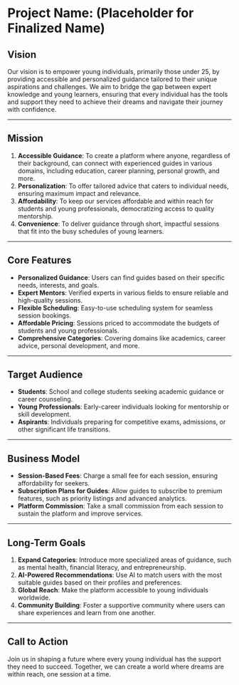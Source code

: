 # Project Name: (Placeholder for Finalized Name)

## Vision
Our vision is to empower young individuals, primarily those under 25, by providing accessible and personalized guidance tailored to their unique aspirations and challenges. We aim to bridge the gap between expert knowledge and young learners, ensuring that every individual has the tools and support they need to achieve their dreams and navigate their journey with confidence.

---

## Mission
1. **Accessible Guidance**: To create a platform where anyone, regardless of their background, can connect with experienced guides in various domains, including education, career planning, personal growth, and more.
2. **Personalization**: To offer tailored advice that caters to individual needs, ensuring maximum impact and relevance.
3. **Affordability**: To keep our services affordable and within reach for students and young professionals, democratizing access to quality mentorship.
4. **Convenience**: To deliver guidance through short, impactful sessions that fit into the busy schedules of young learners.

---

## Core Features
- **Personalized Guidance**: Users can find guides based on their specific needs, interests, and goals.
- **Expert Mentors**: Verified experts in various fields to ensure reliable and high-quality sessions.
- **Flexible Scheduling**: Easy-to-use scheduling system for seamless session bookings.
- **Affordable Pricing**: Sessions priced to accommodate the budgets of students and young professionals.
- **Comprehensive Categories**: Covering domains like academics, career advice, personal development, and more.

---

## Target Audience
- **Students**: School and college students seeking academic guidance or career counseling.
- **Young Professionals**: Early-career individuals looking for mentorship or skill development.
- **Aspirants**: Individuals preparing for competitive exams, admissions, or other significant life transitions.

---

## Business Model
- **Session-Based Fees**: Charge a small fee for each session, ensuring affordability for seekers.
- **Subscription Plans for Guides**: Allow guides to subscribe to premium features, such as priority listings and advanced analytics.
- **Platform Commission**: Take a small commission from each session to sustain the platform and improve services.

---

## Long-Term Goals
1. **Expand Categories**: Introduce more specialized areas of guidance, such as mental health, financial literacy, and entrepreneurship.
2. **AI-Powered Recommendations**: Use AI to match users with the most suitable guides based on their profiles and preferences.
3. **Global Reach**: Make the platform accessible to young individuals worldwide.
4. **Community Building**: Foster a supportive community where users can share experiences and learn from one another.

---

## Call to Action
Join us in shaping a future where every young individual has the support they need to succeed. Together, we can create a world where dreams are within reach, one session at a time.

